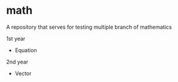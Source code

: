 # math
A repository that serves for testing multiple branch of mathematics

1st year
- Equation

2nd year
- Vector
